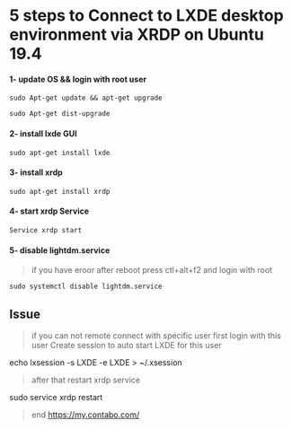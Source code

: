 # 5 steps to Connect to LXDE desktop environment via XRDP on Ubuntu 19.4

 
#### 1- update OS && login with root user

    sudo Apt-get update && apt-get upgrade
    
    sudo Apt-get dist-upgrade

  

#### 2- install lxde GUI

    sudo apt-get install lxde

  

#### 3- install xrdp

    sudo apt-get install xrdp

  

#### 4- start xrdp Service

    Service xrdp start

  

#### 5- disable lightdm.service

>  if you have eroor after reboot press ctl+alt+f2 and login with root

    sudo systemctl disable lightdm.service

 

## Issue

>  if you can not remote connect with specific user  first login with
> this user Create session to auto start LXDE for this user

echo lxsession -s LXDE -e LXDE > ~/.xsession

> after that restart xrdp service

sudo service xrdp restart

>  end
https://my.contabo.com/
